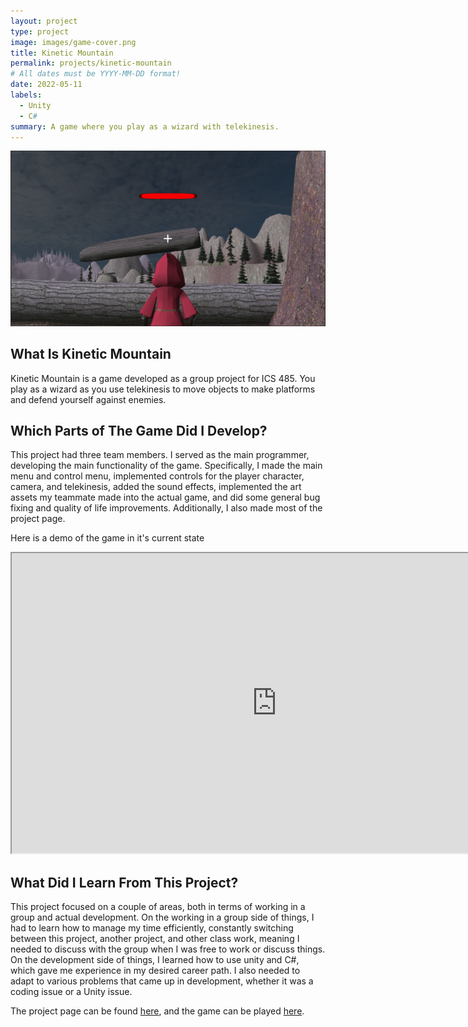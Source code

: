 ```yaml
---
layout: project
type: project
image: images/game-cover.png
title: Kinetic Mountain
permalink: projects/kinetic-mountain
# All dates must be YYYY-MM-DD format!
date: 2022-05-11
labels:
  - Unity
  - C#
summary: A game where you play as a wizard with telekinesis.
---
```


<img class="ui image" src="../images/game1.png">

## What Is Kinetic Mountain

Kinetic Mountain is a game developed as a group project for ICS 485. You play as a wizard as you use telekinesis to move objects to make platforms and defend yourself against enemies.

## Which Parts of The Game Did I Develop?

This project had three team members. I served as the main programmer, developing the main functionality of the game. Specifically, I made the main menu and control menu, implemented controls for the player character, camera, and telekinesis, added the sound effects, implemented the art assets my teammate made into the actual game, and did some general bug fixing and quality of life improvements. Additionally, I also made most of the project page.

Here is a demo of the game in it's current state
<iframe allowfullscreen="allowfullscreen" src="https://drive.google.com/file/d/1QdraQ_bxaoOvVH5qHWqnxz7x7RQbzaF2/preview" width="848" height="480"></iframe>

## What Did I Learn From This Project?

This project focused on a couple of areas, both in terms of working in a group and actual development. On the working in a group side of things, I had to learn how to manage my time efficiently, constantly switching between this project, another project, and other class work, meaning I needed to discuss with the group when I was free to work or discuss things. On the development side of things, I learned how to use unity and C#, which gave me experience in my desired career path. I also needed to adapt to various problems that came up in development, whether it was a coding issue or a Unity issue.

The project page can be found [here](https://team-wizard.github.io/), and the game can be played [here](https://sumidaca.itch.io/kinetic-mountain).
